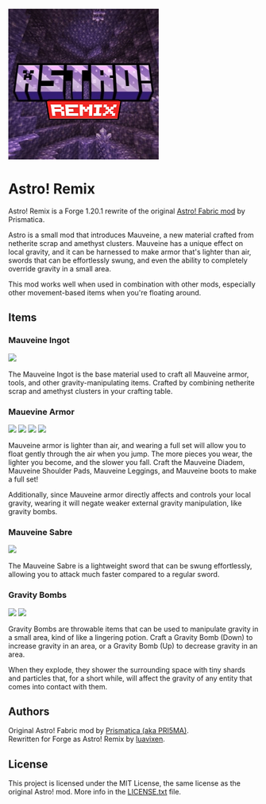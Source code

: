 ![](src/main/resources/astro_remix.png)
# Astro! Remix
Astro! Remix is a Forge 1.20.1 rewrite of the original [Astro! Fabric mod](https://modrinth.com/mod/astro!) by Prismatica.

Astro is a small mod that introduces Mauveine, a new material crafted from netherite scrap and amethyst clusters.
Mauveine has a unique effect on local gravity, and it can be harnessed to make armor that's lighter than air, swords that can be effortlessly swung, and even the ability to completely override gravity in a small area.

This mod works well when used in combination with other mods, especially other movement-based items when you're floating around.

## Items

### Mauveine Ingot
![](https://dl.vixen.link/pswkhm/crafting_ingot.png)

The Mauveine Ingot is the base material used to craft all Mauveine armor, tools, and other gravity-manipulating items.
Crafted by combining netherite scrap and amethyst clusters in your crafting table.

### Mauevine Armor
![](https://dl.vixen.link/z4s4wm/crafting_helmet.png) ![](https://dl.vixen.link/djfc91/crafting_chestplate.png) ![](https://dl.vixen.link/fazxet/crafting_leggings.png) ![](https://dl.vixen.link/dd0p3e/crafting_boots.png)

Mauveine armor is lighter than air, and wearing a full set will allow you to float gently through the air when you jump.
The more pieces you wear, the lighter you become, and the slower you fall.
Craft the Mauveine Diadem, Mauveine Shoulder Pads, Mauveine Leggings, and Mauveine boots to make a full set!

Additionally, since Mauveine armor directly affects and controls your local gravity, wearing it will negate weaker external gravity manipulation, like gravity bombs.

### Mauveine Sabre
![](https://dl.vixen.link/swe7ns/crafting_sword.png)

The Mauveine Sabre is a lightweight sword that can be swung effortlessly, allowing you to attack much faster compared to a regular sword.

### Gravity Bombs
![](https://dl.vixen.link/bf4k1k/crafting_bomb_down.png) ![](https://dl.vixen.link/5p3qf9/crafting_bomb_up.png)

Gravity Bombs are throwable items that can be used to manipulate gravity in a small area, kind of like a lingering potion.
Craft a Gravity Bomb (Down) to increase gravity in an area, or a Gravity Bomb (Up) to decrease gravity in an area.

When they explode, they shower the surrounding space with tiny shards and particles that, for a short while, will affect the gravity of any entity that comes into contact with them.

## Authors
Original Astro! Fabric mod by [Prismatica (aka PRI5MA)](https://modrinth.com/user/PRI5MA).<br>
Rewritten for Forge as Astro! Remix by [luavixen](https://foxgirl.dev/).<br>

## License
This project is licensed under the MIT License, the same license as the original Astro! mod.
More info in the [LICENSE.txt](LICENSE.txt) file.

